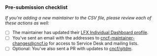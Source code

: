 ### Pre-submission checklist

_If you're adding a new maintainer to the CSV file, please review each of these actions as well:_

- [ ] The maintainer has updated their [LFX Individual Dashboard profile](https://openprofile.dev/).
- [ ] You've sent an email with the addresses to <cncf-maintainer-changes@cncf.io> for access to Service Desk and mailing lists.
- [ ] Optional: You've also sent a PR with updates to [cncf/gitdm](https://github.com/cncf/gitdm?tab=readme-ov-file#cncf-gitdm).
